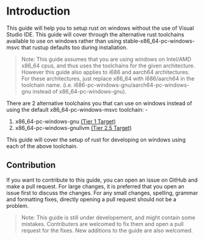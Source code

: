 # Introduction

This guide will help you to setup rust on windows without the use of Visual Studio IDE. This guide will cover through the alternative rust toolchains available to use on windows rather than using stable-x86_64-pc-windows-msvc that rustup defaults too during installation.

> Note: This guide assumes that you are using windows on Intel/AMD x86_64 cpus, and thus uses
> the toolchains for the given architecture. However this guide also applies to i686 and aarch64
> architectures. For these architectures, just replace x86_64 with i686/aarch64 in the
> toolchain name. (i.e. i686-pc-windows-gnu/aarch64-pc-windows-gnu instead of
> x86_64-pc-windows-gnu).

There are 2 alternative toolchains you that can use on windows instead of using the default x86_64-pc-windows-msvc toolchain: -

1. x86_64-pc-windows-gnu [(Tier 1 Target)](https://rust-lang.github.io/rustup-components-history/x86_64-pc-windows-gnu.html)
2. x86_64-pc-windows-gnullvm [(Tier 2.5 Target)](https://rust-lang.github.io/rustup-components-history/x86_64-pc-windows-gnullvm.html)

This guide will cover the setup of rust for developing on windows using each of the above toolchain.

## Contribution

If you want to contribute to this guide, you can open an issue on GitHub and make a pull request. 
For large changes, it is preferred that you open an issue first to discuss the changes. 
For any small changes, spelling, grammar and formatting fixes, directly opening a pull request should not be a problem.

> Note: This guide is still under developement, and might contain some mistakes. Contributers are welcomed to fix them and open a pull request for the fixes. New additions to the guide are also welcomed.
